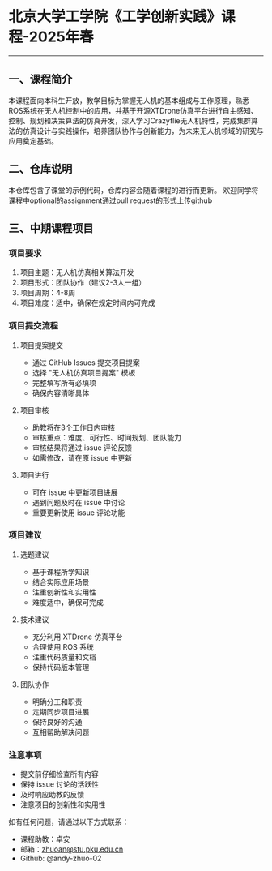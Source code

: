 # 北京大学工学院《工学创新实践》课程-2025年春

---

## 一、课程简介

本课程面向本科生开放，教学目标为掌握无人机的基本组成与工作原理，熟悉ROS系统在无人机控制中的应用，并基于开源XTDrone仿真平台进行自主感知、控制、规划和决策算法的仿真开发，深入学习Crazyflie无人机特性，完成集群算法的仿真设计与实践操作，培养团队协作与创新能力，为未来无人机领域的研究与应用奠定基础。

## 二、仓库说明

本仓库包含了课堂的示例代码，仓库内容会随着课程的进行而更新。
欢迎同学将课程中optional的assignment通过pull request的形式上传github

## 三、中期课程项目

### 项目要求
1. 项目主题：无人机仿真相关算法开发
2. 项目形式：团队协作（建议2-3人一组）
3. 项目周期：4-8周
4. 项目难度：适中，确保在规定时间内可完成

### 项目提交流程
1. 项目提案提交
   - 通过 GitHub Issues 提交项目提案
   - 选择 "无人机仿真项目提案" 模板
   - 完整填写所有必填项
   - 确保内容清晰具体

2. 项目审核
   - 助教将在3个工作日内审核
   - 审核重点：难度、可行性、时间规划、团队能力
   - 审核结果将通过 issue 评论反馈
   - 如需修改，请在原 issue 中更新

3. 项目进行
   - 可在 issue 中更新项目进展
   - 遇到问题及时在 issue 中讨论
   - 重要更新使用 issue 评论功能

### 项目建议
1. 选题建议
   - 基于课程所学知识
   - 结合实际应用场景
   - 注重创新性和实用性
   - 难度适中，确保可完成

2. 技术建议
   - 充分利用 XTDrone 仿真平台
   - 合理使用 ROS 系统
   - 注重代码质量和文档
   - 保持代码版本管理

3. 团队协作
   - 明确分工和职责
   - 定期同步项目进展
   - 保持良好的沟通
   - 互相帮助解决问题

### 注意事项
- 提交前仔细检查所有内容
- 保持 issue 讨论的活跃性
- 及时响应助教的反馈
- 注意项目的创新性和实用性

如有任何问题，请通过以下方式联系：
- 课程助教：卓安
- 邮箱：zhuoan@stu.pku.edu.cn
- Github: @andy-zhuo-02
